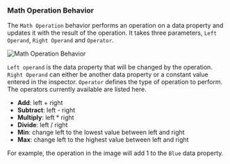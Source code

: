 ### Math Operation Behavior

The `Math Operation` behavior performs an operation on a data property and updates it with the result of the operation.
It takes three parameters, `Left Operand`, `Right Operand` and `Operator`.

![Math Operation Behavior](images/math-operation-behavior.png)

`Left operand` is the data property that will be changed by the operation. `Right Operand` can either be another data
property or a constant value entered in the inspector.
`Operator` defines the type of operation to perform.
The operators currently available are listed here.

- **Add**: left + right
- **Subtract**: left - right
- **Multiply**: left * right
- **Divide**: left / right
- **Min**: change left to the lowest value between left and right
- **Max**: change left to the highest value between left and right

For example, the operation in the image will add 1 to the `Blue` data property.
